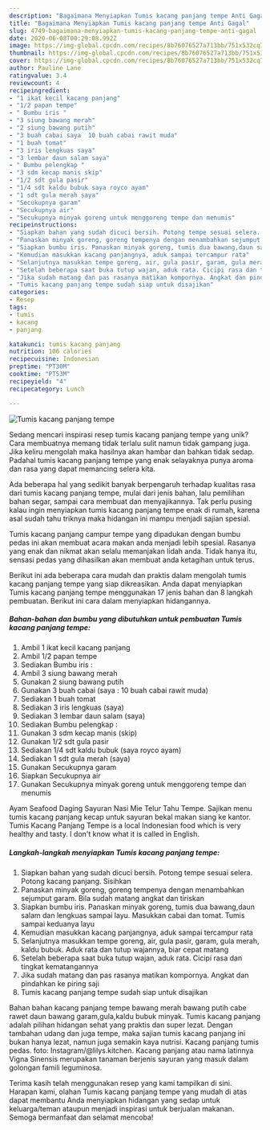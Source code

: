 ```yaml
---
description: "Bagaimana Menyiapkan Tumis kacang panjang tempe Anti Gagal"
title: "Bagaimana Menyiapkan Tumis kacang panjang tempe Anti Gagal"
slug: 4749-bagaimana-menyiapkan-tumis-kacang-panjang-tempe-anti-gagal
date: 2020-06-08T00:29:08.992Z
image: https://img-global.cpcdn.com/recipes/8b76076527a713bb/751x532cq70/tumis-kacang-panjang-tempe-foto-resep-utama.jpg
thumbnail: https://img-global.cpcdn.com/recipes/8b76076527a713bb/751x532cq70/tumis-kacang-panjang-tempe-foto-resep-utama.jpg
cover: https://img-global.cpcdn.com/recipes/8b76076527a713bb/751x532cq70/tumis-kacang-panjang-tempe-foto-resep-utama.jpg
author: Pauline Lane
ratingvalue: 3.4
reviewcount: 4
recipeingredient:
- "1 ikat kecil kacang panjang"
- "1/2 papan tempe"
- " Bumbu iris "
- "3 siung bawang merah"
- "2 siung bawang putih"
- "3 buah cabai saya  10 buah cabai rawit muda"
- "1 buah tomat"
- "3 iris lengkuas saya"
- "3 lembar daun salam saya"
- " Bumbu pelengkap "
- "3 sdm kecap manis skip"
- "1/2 sdt gula pasir"
- "1/4 sdt kaldu bubuk saya royco ayam"
- "1 sdt gula merah saya"
- "Secukupnya garam"
- "Secukupnya air"
- "Secukupnya minyak goreng untuk menggoreng tempe dan menumis"
recipeinstructions:
- "Siapkan bahan yang sudah dicuci bersih. Potong tempe sesuai selera. Potong kacang panjang. Sisihkan"
- "Panaskan minyak goreng, goreng tempenya dengan menambahkan sejumput garam. Bila sudah matang angkat dan tiriskan"
- "Siapkan bumbu iris. Panaskan minyak goreng, tumis dua bawang,daun salam dan lengkuas sampai layu. Masukkan cabai dan tomat. Tumis sampai keduanya layu"
- "Kemudian masukkan kacang panjangnya, aduk sampai tercampur rata"
- "Selanjutnya masukkan tempe goreng, air, gula pasir, garam, gula merah, kaldu bubuk. Aduk rata dan tutup wajannya, biar cepat matang"
- "Setelah beberapa saat buka tutup wajan, aduk rata. Cicipi rasa dan tingkat kematangannya"
- "Jika sudah matang dan pas rasanya matikan kompornya. Angkat dan pindahkan ke piring saji"
- "Tumis kacang panjang tempe sudah siap untuk disajikan"
categories:
- Resep
tags:
- tumis
- kacang
- panjang

katakunci: tumis kacang panjang 
nutrition: 106 calories
recipecuisine: Indonesian
preptime: "PT30M"
cooktime: "PT53M"
recipeyield: "4"
recipecategory: Lunch

---
```



![Tumis kacang panjang tempe](https://img-global.cpcdn.com/recipes/8b76076527a713bb/751x532cq70/tumis-kacang-panjang-tempe-foto-resep-utama.jpg)

Sedang mencari inspirasi resep tumis kacang panjang tempe yang unik? Cara membuatnya memang tidak terlalu sulit namun tidak gampang juga. Jika keliru mengolah maka hasilnya akan hambar dan bahkan tidak sedap. Padahal tumis kacang panjang tempe yang enak selayaknya punya aroma dan rasa yang dapat memancing selera kita.

Ada beberapa hal yang sedikit banyak berpengaruh terhadap kualitas rasa dari tumis kacang panjang tempe, mulai dari jenis bahan, lalu pemilihan bahan segar, sampai cara membuat dan menyajikannya. Tak perlu pusing kalau ingin menyiapkan tumis kacang panjang tempe enak di rumah, karena asal sudah tahu triknya maka hidangan ini mampu menjadi sajian spesial.

Tumis kacang panjang campur tempe yang dipadukan dengan bumbu pedas ini akan membuat acara makan anda menjadi lebih spesial. Rasanya yang enak dan nikmat akan selalu memanjakan lidah anda. Tidak hanya itu, sensasi pedas yang dihasilkan akan membuat anda ketagihan untuk terus.


Berikut ini ada beberapa cara mudah dan praktis dalam mengolah tumis kacang panjang tempe yang siap dikreasikan. Anda dapat menyiapkan Tumis kacang panjang tempe menggunakan 17 jenis bahan dan 8 langkah pembuatan. Berikut ini cara dalam menyiapkan hidangannya.

<!--inarticleads1-->

##### Bahan-bahan dan bumbu yang dibutuhkan untuk pembuatan Tumis kacang panjang tempe:

1. Ambil 1 ikat kecil kacang panjang
1. Ambil 1/2 papan tempe
1. Sediakan  Bumbu iris :
1. Ambil 3 siung bawang merah
1. Gunakan 2 siung bawang putih
1. Gunakan 3 buah cabai (saya : 10 buah cabai rawit muda)
1. Sediakan 1 buah tomat
1. Sediakan 3 iris lengkuas (saya)
1. Sediakan 3 lembar daun salam (saya)
1. Sediakan  Bumbu pelengkap :
1. Gunakan 3 sdm kecap manis (skip)
1. Gunakan 1/2 sdt gula pasir
1. Sediakan 1/4 sdt kaldu bubuk (saya royco ayam)
1. Sediakan 1 sdt gula merah (saya)
1. Gunakan Secukupnya garam
1. Siapkan Secukupnya air
1. Gunakan Secukupnya minyak goreng untuk menggoreng tempe dan menumis


Ayam Seafood Daging Sayuran Nasi Mie Telur Tahu Tempe. Sajikan menu tumis kacang panjang kecap untuk sayuran bekal makan siang ke kantor. Tumis Kacang Panjang Tempe is a local Indonesian food which is very healthy and tasty. I don&#39;t know what it is called in English. 

<!--inarticleads2-->

##### Langkah-langkah menyiapkan Tumis kacang panjang tempe:

1. Siapkan bahan yang sudah dicuci bersih. Potong tempe sesuai selera. Potong kacang panjang. Sisihkan
1. Panaskan minyak goreng, goreng tempenya dengan menambahkan sejumput garam. Bila sudah matang angkat dan tiriskan
1. Siapkan bumbu iris. Panaskan minyak goreng, tumis dua bawang,daun salam dan lengkuas sampai layu. Masukkan cabai dan tomat. Tumis sampai keduanya layu
1. Kemudian masukkan kacang panjangnya, aduk sampai tercampur rata
1. Selanjutnya masukkan tempe goreng, air, gula pasir, garam, gula merah, kaldu bubuk. Aduk rata dan tutup wajannya, biar cepat matang
1. Setelah beberapa saat buka tutup wajan, aduk rata. Cicipi rasa dan tingkat kematangannya
1. Jika sudah matang dan pas rasanya matikan kompornya. Angkat dan pindahkan ke piring saji
1. Tumis kacang panjang tempe sudah siap untuk disajikan


Bahan bahan kacang panjang tempe bawang merah bawang putih cabe rawet daun bawang garam,gula,kaldu bubuk minyak. Tumis kacang panjang adalah pilihan hidangan sehat yang praktis dan super lezat. Dengan tambahan udang dan juga tempe, maka sajian tumis kacang panjang ini bukan hanya lezat, namun juga semakin kaya nutrisi. Kacang panjang tumis pedas. foto: Instagram/@lilys.kitchen. Kacang panjang atau nama latinnya Vigna Sinensis merupakan tanaman berjenis sayuran yang masuk dalam golongan famili leguminosa. 

Terima kasih telah menggunakan resep yang kami tampilkan di sini. Harapan kami, olahan Tumis kacang panjang tempe yang mudah di atas dapat membantu Anda menyiapkan hidangan yang sedap untuk keluarga/teman ataupun menjadi inspirasi untuk berjualan makanan. Semoga bermanfaat dan selamat mencoba!
